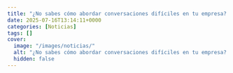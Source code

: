 ```yaml
---
title: "¿No sabes cómo abordar conversaciones difíciles en tu empresa? Este chatbot puede ayudar"
date: 2025-07-16T13:14:11+0000
categories: [Noticias]
tags: []
cover:
  image: "/images/noticias/"
  alt: "¿No sabes cómo abordar conversaciones difíciles en tu empresa? Este chatbot puede ayudar"
  hidden: false
---
```



